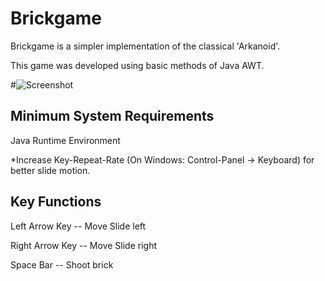 # Brickgame
Brickgame is a simpler implementation of the classical 'Arkanoid'.

This game was developed using basic methods of Java AWT.

#![Screenshot](https://user-images.githubusercontent.com/46394226/210177689-cbfc5554-fab7-4fee-9084-8126ab8f6044.png)

## Minimum System Requirements
Java Runtime Environment

*Increase Key-Repeat-Rate (On Windows: Control-Panel -> Keyboard) for better slide motion.

## Key Functions
Left Arrow Key     --   Move Slide left

Right Arrow Key    --   Move Slide right

Space Bar          --   Shoot brick
